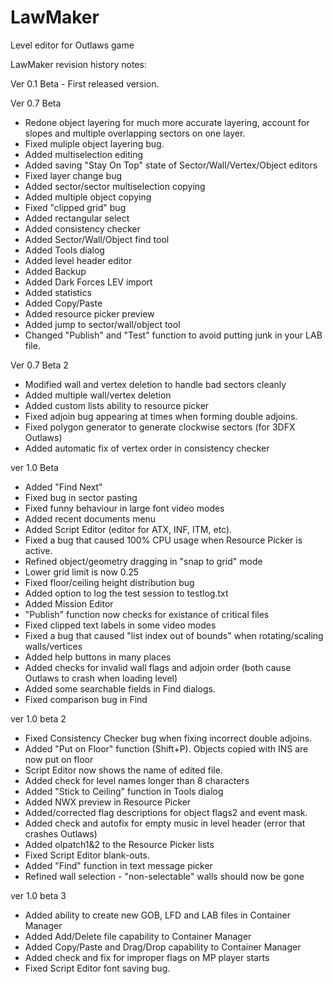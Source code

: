 # LawMaker

Level editor for Outlaws game

LawMaker revision history notes:

Ver 0.1 Beta - First released version.

Ver 0.7 Beta
- Redone object layering for much more accurate layering, account for
  slopes and multiple overlapping sectors on one layer. 
- Fixed muliple object layering bug.
- Added multiselection editing
- Added saving "Stay On Top" state of Sector/Wall/Vertex/Object editors
- Fixed layer change bug
- Added sector/sector multiselection copying
- Added multiple object copying
- Fixed "clipped grid" bug
- Added rectangular select
- Added consistency checker
- Added Sector/Wall/Object find tool
- Added Tools dialog
- Added level header editor
- Added Backup
- Added Dark Forces LEV import
- Added statistics
- Added Copy/Paste
- Added resource picker preview
- Added jump to sector/wall/object tool
- Changed "Publish" and "Test" function to avoid putting junk 
  in your LAB file.

Ver 0.7 Beta 2
- Modified wall and vertex deletion to handle bad sectors cleanly
- Added multiple wall/vertex deletion
- Added custom lists ability to resource picker
- Fixed adjoin bug appearing at times when forming double adjoins.
- Fixed polygon generator to generate clockwise sectors (for 3DFX Outlaws)
- Added automatic fix of vertex order in consistency checker

ver 1.0 Beta
- Added "Find Next"
- Fixed bug in sector pasting
- Fixed funny behaviour in large font video modes
- Added recent documents menu
- Added Script Editor (editor for ATX, INF, ITM, etc).
- Fixed a bug that caused 100% CPU usage when Resource Picker is active.
- Refined object/geometry dragging in "snap to grid" mode
- Lower grid limit is now 0.25
- Fixed floor/ceiling height distribution bug
- Added option to log the test session to testlog.txt
- Added Mission Editor
- "Publish" function now checks for existance of critical files 
- Fixed clipped text labels in some video modes
- Fixed a bug that caused "list index out of bounds" when rotating/scaling walls/vertices
- Added help buttons in many places
- Added checks for invalid wall flags and adjoin order (both cause Outlaws to crash when loading level)
- Added some searchable fields in Find dialogs.
- Fixed comparison bug in Find

ver 1.0 beta 2
- Fixed Consistency Checker bug when fixing incorrect double adjoins.
- Added "Put on Floor" function (Shift+P). Objects copied with INS are now put on floor
- Script Editor now shows the name of edited file.
- Added check for level names longer than 8 characters
- Added "Stick to Ceiling" function in Tools dialog
- Added NWX preview in Resource Picker
- Added/corrected flag descriptions for object flags2 and event mask.
- Added check and autofix for empty music in level header (error that crashes Outlaws)
- Added olpatch1&2 to the Resource Picker lists
- Fixed Script Editor blank-outs.
- Added "Find" function in text message picker
- Refined wall selection - "non-selectable" walls should now be gone

ver 1.0 beta 3
- Added ability to create new GOB, LFD and LAB files in Container Manager
- Added Add/Delete file capability to Container Manager
- Added Copy/Paste and Drag/Drop capability to Container Manager
- Added check and fix for improper flags on MP player starts
- Fixed Script Editor font saving bug.
